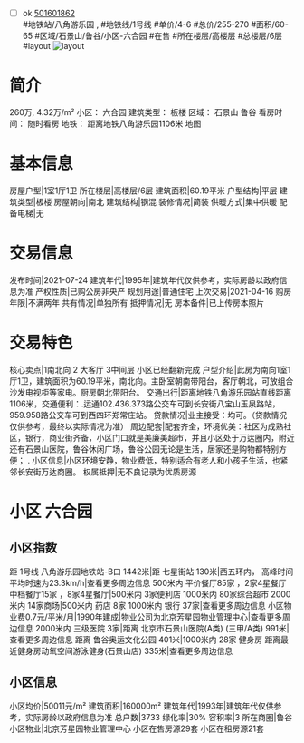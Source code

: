 - [ ] ok [501601862](https://bj.5i5j.com/ershoufang/501601862.html)  
 #地铁站/八角游乐园 ,  #地铁线/1号线
#单价/4-6 #总价/255-270 #面积/60-65   #区域/石景山/鲁谷/小区-六合园 #在售 #所在楼层/高楼层 #总楼层/6层 #layout 
![layout](http://image2a.5i5j.com/bdir/layout/46bb2c8d1b864d11b4b32445e116e1f4.jpg_P5.jpg) 
# 简介 
 260万,  4.32万/m² 
小区： 六合园
建筑类型： 板楼
区域： 石景山 鲁谷
看房时间： 随时看房
地铁： 距离地铁八角游乐园1106米 地图
# 基本信息 
 房屋户型|1室1厅1卫
所在楼层|高楼层/6层
建筑面积|60.19平米
户型结构|平层
建筑类型|板楼
房屋朝向|南北
建筑结构|钢混
装修情况|简装
供暖方式|集中供暖
配备电梯|无
# 交易信息 
 发布时间|2021-07-24
建筑年代|1995年|建筑年代仅供参考，实际房龄以政府信息为准
产权性质|已购公房非央产
规划用途|普通住宅
上次交易|2021-04-16
购房年限|不满两年
共有情况|单独所有
抵押情况|无
房本备件|已上传房本照片
# 交易特色 
 核心卖点|1南北向   2 大客厅   3中间层 小区已经翻新完成
户型介绍|此房为南向1室1厅1卫，建筑面积为60.19平米，南北向。主卧室朝南带阳台，客厅朝北，可放组合沙发电视柜等家电。厨房朝北带阳台。
交通出行|距离地铁八角游乐园站直线距离1106米，交通便利：.运通102.436.373路公交车可到长安街八宝山玉泉路站，959.958路公交车可到西四环郑常庄站。
贷款情况|业主接受：均可。（贷款情况仅供参考，最终以实际情况为准）
周边配套|配套齐全，环境优美：社区为成熟社区，银行，商业街齐备，小区门口就是美廉美超市，并且小区处于万达圈内，附近还有石景山医院，鲁谷休闲广场，鲁谷公园无论是生活，居家还是购物都特别方便； .
小区信息|小区环境安静，物业费低，特别适合有老人和小孩子生活，也紧邻长安街万达商圈。
权属抵押|无不良记录为优质房源
# 小区 六合园
## 小区指数 
 距 1号线 八角游乐园地铁站-B口 1442米|距 七星街站 130米|西五环内， 高峰时间平均时速为23.3km/h|查看更多周边信息
500米内 平价餐厅85家 ，2家4星餐厅
中档餐厅15家 ，8家4星餐厅|500米内 3家便利店
1000米内 80家综合超市
2000米内 14家商场|500米内 药店 8家
1000米内 银行 37家|查看更多周边信息
小区物业费0.7元/平米/月|1990年建成|物业公司为北京芳星园物业管理中心|查看更多周边信息
2000米内 三级医院 3家|距离 北京市石景山医院(A类) (三甲/A类) 991米|查看更多周边信息
距离 鲁谷奥运文化公园 401米|1000米内 28家 健身房
距离最近健身房动氧空间游泳健身(石景山店) 335米|查看更多周边信息
## 小区信息 
 小区均价|50011元/m²
建筑面积|160000m²
建筑年代|1993年|建筑年代仅供参考，实际房龄以政府信息为准
总户数|3733
绿化率|30%
容积率|3
所在商圈|鲁谷
小区物业|北京芳星园物业管理中心
小区在售房源29套
小区在租房源21套
